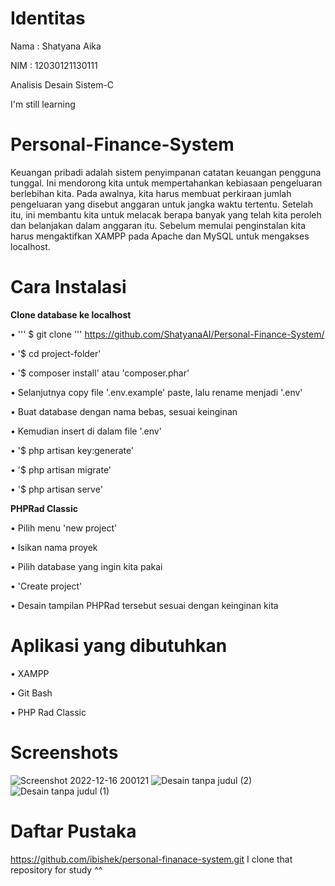 # Identitas
Nama  : Shatyana Aika 

NIM   : 12030121130111

Analisis Desain Sistem-C

I'm still learning

# Personal-Finance-System
Keuangan pribadi adalah sistem penyimpanan catatan keuangan pengguna tunggal. Ini mendorong kita untuk mempertahankan kebiasaan pengeluaran berlebihan kita. Pada awalnya, kita harus membuat perkiraan jumlah pengeluaran yang disebut anggaran untuk jangka waktu tertentu. Setelah itu, ini membantu kita untuk melacak berapa banyak yang telah kita peroleh dan belanjakan dalam anggaran itu.
Sebelum memulai penginstalan kita harus mengaktifkan XAMPP pada Apache dan MySQL untuk mengakses localhost.


# Cara Instalasi

**Clone database ke localhost**

•	'''
$ git clone
''' https://github.com/ShatyanaAI/Personal-Finance-System/

•	'$ cd project-folder'

•	'$ composer install' atau 'composer.phar'

•	Selanjutnya copy file '.env.example' paste, lalu rename menjadi '.env'

•	Buat database dengan nama bebas, sesuai keinginan 

•	Kemudian insert di dalam file '.env'

•	'$ php artisan key:generate'

•	'$ php artisan migrate'

•	'$ php artisan serve'

**PHPRad Classic**

•	Pilih menu 'new project'

•	Isikan nama proyek

•	Pilih database yang ingin kita pakai

•	'Create project'

•	Desain tampilan PHPRad tersebut sesuai dengan keinginan kita

# Aplikasi yang dibutuhkan

•	XAMPP

•	Git Bash

•	PHP Rad Classic


# Screenshots

![Screenshot 2022-12-16 200121](https://user-images.githubusercontent.com/119637481/208301101-51eed599-b109-4382-b063-ea2105bb5298.jpg)
![Desain tanpa judul (2)](https://user-images.githubusercontent.com/119637481/208301108-08a63cf9-ec6e-4dca-95b7-e137abbdee4b.png)
![Desain tanpa judul (1)](https://user-images.githubusercontent.com/119637481/208301112-c818c044-8693-4db5-b0ed-4f69a1f866b5.png)

# Daftar Pustaka
https://github.com/ibishek/personal-finanace-system.git
I clone that repository for study ^^

